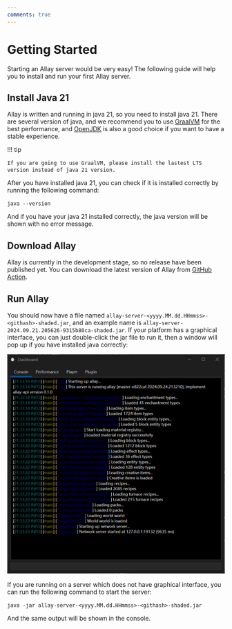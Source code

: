 ```yaml
---
comments: true
---
```


# Getting Started

Starting an Allay server would be very easy! The following guide will help you to 
install and run your first Allay server.

## Install Java 21

Allay is written and running in java 21, so you need to install java 21.
There are several version of java, and we recommend you to use [GraalVM](https://www.graalvm.org/) for the best performance,
and [OpenJDK](https://adoptopenjdk.net/) is also a good choice if you want to have a stable experience.

!!! tip

    If you are going to use GraalVM, please install the lastest LTS version instead of java 21 version.

After you have installed java 21, you can check if it is installed correctly by running the following command:

```shell
java --version
```

And if you have your java 21 installed correctly, the java version will be shown with no error message.

## Download Allay

Allay is currently in the development stage, so no release have been published yet.
You can download the latest version of Allay from [GitHub Action](https://github.com/AllayMC/Allay/actions?query=branch%3Amaster).

## Run Allay

You should now have a file named `allay-server-<yyyy.MM.dd.HHmmss>-<githash>-shaded.jar`, and an example name is `allay-server-2024.09.21.205626-9315b80ca-shaded.jar`.
If your platform has a graphical interface, you can just double-click the jar file to run it, then a window will pop up if you have installed java correctly:

![installation-p1.png](installation-p1.png)

If you are running on a server which does not have graphical interface, you can run the following command to start the server:

```shell
java -jar allay-server-<yyyy.MM.dd.HHmmss>-<githash>-shaded.jar
```

And the same output will be shown in the console.
